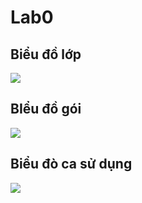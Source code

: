 # Lab0

## Biểu đồ lớp
![](https://www.planttext.com/api/plantuml/png/T99DQiCm48NtEiNWLLf8IBTQb4136yWoli0W6skeFIgML0YbwnwZHoXTQz6p-0IzGcNy8qmQBOJvtdZcwKc_uMTd7RREDxKGgaPhuQXHwGDo1My2-jNWZ2ISN4jS3O8h-Oh25PvFn5h27bqvi8BmGTEopfezbPnhWqbudupaICUeSF8naOicNi9ZRT0D87xH_wMDcVZgHiAheMBqYozvDB9oSHjRBVJMkslwRFU9C9v6wMHt8fVP92NbOqsUkey1QwyE_Tmqp3uJGsjiAKIwgEmkW_KQikrcSvkbt2JOBdo2xiANXtinysNvx5l6ULtuLg2f2nyS_n2xael-QVm1003__mC0)



## BIểu đồ gói 
![](https://www.planttext.com/api/plantuml/png/Z5FDIiD04BxlKmozg8U-G0-bOC12eo06wNNPXkpIP3Sc6R18pvvz0ps8frBF3UAXu7la2Nm5D-bFTfCepYKmizytttmp-Su_Hsb6amoZa92OiZaDVEXT2Ah04KN-A7lmG4072scQGbbmX2-l0bJ2GHdigrLa7DbO5tUF63yzgsjtIAMxyAYOS4NblhBiOkPKtkglIRm3JpXbV4nbS4Gl3SdJ8b-1k_smzLvRRKtEI3N4L25fxEdcPYh1p4YPagVeBWwp_iE7PKlNSI8RxKVDKQj8aNRcxrKhRrlZ5FaQt7ARQBjphcwKWwxmiSkX4D7ZIWQUa7_ihURedCOWwHAPpeM4HAK-EO7B8dyIrQw1QwqGQCLh2cpxmhGfssV98UR5vasIzXNs-yFchWUGbYSnA_9N_M18MWTMOshbJL23iuHqc3Q0yEiT8KjAem-WcjH6cSqic7LEltRA4bm0ApQhM4F8o9UpyjVz0G00__y30000)



## Biểu đò ca sử dụng 
![](https://www.planttext.com/api/plantuml/png/f5AzJiCm4Dxz53Uchv0CL6H1IiMKXJ4gBZubSQB4AMBkmC34X9YWOgYer0ccUEZWleYVW5VWuWH2nOJmzDtv-x7F_j3xQQsIIZLvnkeK9LH5pPbhCJyILZyX7EwjVfHNi4IhR-TK7bPKIM7RNHamvfyx1CfivV4cBCqpv8GKfDHuRJfsH2wh75ILa68d1L38ImaPUSFSwWsrXNad3uNoLnOkm8l7xL5wCY4Pb-25vct2W9OVYkQ6eZeJs-ubn5L2ib1qeG7ZMSt1YvpN83X3Hu_9zGw6b5EpBc1czGC6FUd2R1i8RRjfOBZtpBPh_EB7A7jYnKkUA0UTxYz3-XRzPrRZ8U1QOCQF1fVsyEVy69UNk63qzaN9s9Igxazy0W00__y30000)




